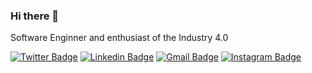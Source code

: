 ### Hi there 👋

Software Enginner and enthusiast of the Industry 4.0

[![Twitter Badge](https://img.shields.io/badge/-@imcaiofabio-6633cc?style=flat-square&labelColor=6633cc&logo=twitter&logoColor=white&link=https://twitter.com/imcaiofabio)](https://twitter.com/imcaiofabio) 
[![Linkedin Badge](https://img.shields.io/badge/-Caio%20Souza-6633cc?style=flat-square&logo=Linkedin&logoColor=white&link=https://www.linkedin.com/in/caio-souza-6068a410a/)](https://www.linkedin.com/in/caio-souza-6068a410a/) 
[![Gmail Badge](https://img.shields.io/badge/-caio.fabio91@gmail.com-6633cc?style=flat-square&logo=Gmail&logoColor=white&link=mailto:caio.fabio91@gmail.com)](mailto:caio.fabio91@gmail.com)
[![Instagram Badge](https://img.shields.io/badge/-caiofabio-6633cc?style=flat-square&logo=Instagram&logoColor=white&link=https://instagram.com/caiofabio)](https://instagram.com/caiofabio)


